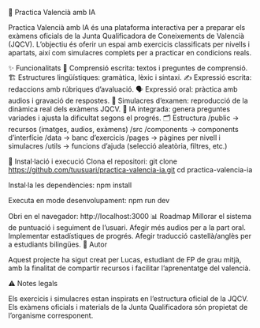 📘 Practica Valencià amb IA

Practica Valencià amb IA és una plataforma interactiva per a preparar els exàmens oficials de la Junta Qualificadora de Coneixements de Valencià (JQCV).
L’objectiu és oferir un espai amb exercicis classificats per nivells i apartats, així com simulacres complets per a practicar en condicions reals.

✨ Funcionalitats
📖 Comprensió escrita: textos i preguntes de comprensió.
🏗️ Estructures lingüístiques: gramàtica, lèxic i sintaxi.
✍️ Expressió escrita: redaccions amb rúbriques d’avaluació.
🗣️ Expressió oral: pràctica amb audios i gravació de respostes.
🎯 Simulacres d’examen: reproducció de la dinàmica real dels exàmens JQCV.
🤖 IA integrada: genera preguntes variades i ajusta la dificultat segons el progrés.
🗂️ Estructura
/public        → recursos (imatges, audios, exàmens)
/src
  /components  → components d’interfície
  /data        → banc d’exercicis
  /pages       → pàgines per nivell i simulacres
  /utils       → funcions d’ajuda (selecció aleatòria, filtres, etc.)

🚀 Instal·lació i execució
Clona el repositori:
git clone https://github.com/tuusuari/practica-valencia-ia.git
cd practica-valencia-ia

Instal·la les dependències:
npm install

Executa en mode desenvolupament:
npm run dev

Obri en el navegador:
http://localhost:3000
📊 Roadmap
 Millorar el sistema de puntuació i seguiment de l’usuari.
 Afegir més audios per a la part oral.
 Implementar estadístiques de progrés.
 Afegir traducció castellà/anglès per a estudiants bilingües.
👤 Autor

Aquest projecte ha sigut creat per Lucas, estudiant de FP de grau mitjà, amb la finalitat de compartir recursos i facilitar l’aprenentatge del valencià.

⚠️ Notes legals

Els exercicis i simulacres estan inspirats en l’estructura oficial de la JQCV.
Els exàmens oficials i materials de la Junta Qualificadora són propietat de l’organisme corresponent.
